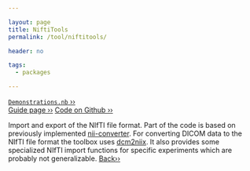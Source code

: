 ```yaml
---

layout: page
title: NiftiTools
permalink: /tool/niftitools/

header: no

tags: 
  - packages

---
```


[`Demonstrations.nb` ››](/doc/demo/) <br>
[Guide page ››](/assets/htmldoc/html/guide/{{page.title}})
[Code on Github ››](https://github.com/mfroeling/QMRITools/blob/master/QMRITools/Kernel/NiftiTools.wl)

Import and export of the NIfTI file format. Part of the code is based on
previously implemented
[nii-converter](https://github.com/tomdelahaije/nifti-converter). For
converting DICOM data to the NIfTI file format the toolbox uses
[dcm2niix](https://github.com/rordenlab/dcm2niix/releases). It also
provides some specialized NIfTI import functions for specific
experiments which are probably not generalizable. [Back››](/tool/)
